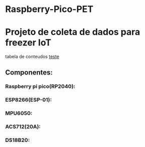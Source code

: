# Raspberry-Pico-PET
# Projeto de coleta de dados para freezer IoT

tabela de conteudos 
[teste](##Componentes:) 








## Componentes:
###   Raspberry pi pico(RP2040):

###   ESP8266(ESP-01):

###   MPU6050:

###   ACS712(20A):

###   DS18B20:
